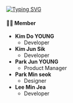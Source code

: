[![Typing SVG](https://readme-typing-svg.herokuapp.com?color=%23C996F7&size=25&lines=+아무것도+모르는+응애들의+게임제작기)](https://git.io/typing-svg)

#### 👨‍💻 Member
- **Kim Do YOUNG**
  - Developer
- **Kim Jun Sik**
  - Developer
- **Park Jun YOUNG**
  - Product Manager
- **Park Min seok**
  - Designer
- **Lee Min Jea**
  - Developer
